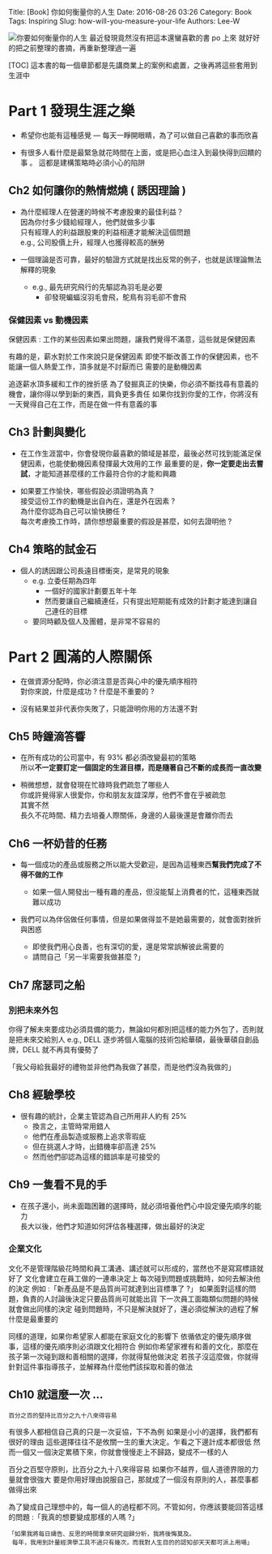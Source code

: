 Title: [Book] 你如何衡量你的人生
Date: 2016-08-26 03:26
Category: Book
Tags: Inspiring
Slug: how-will-you-measure-your-life
Authors: Lee-W

![你要如何衡量你的人生](http://pic.eslite.com/Upload/Product/201207/m/634778514624800000.jpg)
最近發現竟然沒有把這本還蠻喜歡的書 po 上來
就好好的把之前整理的書摘，再重新整理過一遍

<!--more-->

[TOC]
這本書的每一個章節都是先講商業上的案例和處置，之後再將這些套用到生涯中

# Part 1 發現生涯之樂

* 希望你也能有這種感覺 — 每天一睜開眼睛，為了可以做自己喜歡的事而欣喜

* 有很多人看什麼是最緊急就花時間在上面，或是把心血注入到最快得到回饋的事 。
  這都是建構策略時必須小心的陷阱

## Ch2 如何讓你的熱情燃燒 ( 誘因理論 )

* 為什麼經理人在營運的時候不考慮股東的最佳利益？  
  因為你付多少錢給經理人，他們就做多少事  
  只有經理人的利益跟股東的利益相連才能解決這個問題  
  e.g., 公司股價上升，經理人也獲得較高的酬勞

* 一個理論是否可靠，最好的驗證方式就是找出反常的例子，也就是該理論無法解釋的現象
    * e.g., 最先研究飛行的先驅認為羽毛是必要
        * 卻發現蝙蝠沒羽毛會飛，鴕鳥有羽毛卻不會飛

### 保健因素 vs 動機因素

保健因素 : 工作的某些因素如果出問題，讓我們覺得不滿意，這些就是保健因素

有趣的是，薪水對於工作來說只是保健因素
即使不斷改善工作的保健因素，也不能讓一個人熱愛工作，頂多就是不討厭而已
需要的是動機因素

追逐薪水頂多緩和工作的挫折感
為了發掘真正的快樂，你必須不斷找尋有意義的機會，讓你得以學到新的東西，肩負更多責任
如果你找到你愛的工作，你將沒有一天覺得自己在工作，而是在做一件有意義的事

## Ch3 計劃與變化

* 在工作生涯當中，你會發現你最喜歡的領域是甚麼，最後必然可找到能滿足保健因素，也能使動機因素發揮最大效用的工作
最重要的是，**你一定要走出去嘗試**，才能知道甚麼樣的工作最符合你的才能和興趣

* 如果要工作愉快，哪些假設必須證明為真 ?  
  接受這份工作的動機是出自內在，還是外在因素 ?  
  為什麼你認為自己可以愉快勝任 ?  
  每次考慮換工作時，請你想想最重要的假設是甚麼，如何去證明他 ?

## Ch4 策略的試金石

* 個人的誘因跟公司長遠目標衝突，是常見的現象
    * e.g. 立委任期為四年
        * 一個好的國家計劃要五年十年
        * 然而要讓自己繼續連任，只有提出短期能有成效的計劃才能達到讓自己連任的目標
    * 要同時顧及個人及團體，是非常不容易的

# Part 2 圓滿的人際關係

* 在做資源分配時，你必須注意是否與心中的優先順序相符  
  對你來說，什麼是成功 ? 什麼是不重要的 ?

* 沒有結果並非代表你失敗了，只能證明你用的方法還不對

## Ch5 時鐘滴答響

* 在所有成功的公司當中，有 93% 都必須改變最初的策略  
  所以**不一定要訂定一個固定的生涯目標，而是隨著自己不斷的成長而一直改變**

* 稍微想想，就會發現在忙碌時我們疏忽了哪些人  
  你或許覺得家人很愛你，你和朋友友誼深厚，他們不會在乎被疏忽  
  其實不然  
  長久不花時間、精力去培養人際關係，身邊的人最後還是會離你而去

## Ch6 一杯奶昔的任務

* 每一個成功的產品或服務之所以能大受歡迎，是因為這種東西**幫我們完成了不得不做的工作**
    * 如果一個人開發出一種有趣的產品，但沒能幫上消費者的忙，這種東西就難以成功

* 我們可以為伴侶做任何事情，但是如果做得並不是她最需要的，就會面對挫折與困惑
    * 即使我們用心良善，也有深切的愛，還是常常誤解彼此需要的
    * 請問自己「另一半需要我做甚麼 ?」

## Ch7 席瑟司之船

### 別把未來外包

你得了解未來要成功必須具備的能力，無論如何都別把這樣的能力外包了，否則就是把未來交給別人
e.g., DELL 逐步將個人電腦的技術包給華碩，最後華碩自創品牌，DELL 就不再具有優勢了

「我父母給我最好的禮物並非他們為我做了甚麼，而是他們沒為我做的」

## Ch8 經驗學校

* 很有趣的統計，企業主管認為自己所用非人約有 25%
    * 換言之，主管時常用錯人
    * 他們在產品製造或服務上追求零瑕疵
    * 但在挑選人才時，出錯機率卻高達 25%
    * 然而他們卻認為這樣的錯誤率是可接受的

## Ch9 一隻看不見的手

* 在孩子還小，尚未面臨困難的選擇時，就必須培養他們心中設定優先順序的能力  
  長大以後，他們才知道如何評估各種選擇，做出最好的決定

### 企業文化

文化不是管理階級花時間和員工溝通、講述就可以形成的，當然也不是寫寫標語就好了
文化會建立在員工做的一連串決定上
每次碰到問題或挑戰時，如何去解決他的決定
例如 :「新產品是不是品質尚可就達到出貨標準了 ?」
如果面對這樣的問題，負責的人討論後決定只要品質尚可就能出貨
下一次員工面臨類似問題的時候就會做出同樣的決定
碰到問題時，不只是解決就好了，還必須從解決的過程了解什麼是最重要的

同樣的道理，如果你希望家人都能在家庭文化的影響下
依循依定的優先順序做事，這樣的優先順序則必須跟文化相符合
例如你希望家裡有和善的文化，那麼在孩子第一次碰到跟和善相關的選擇，你就得幫他做決定
若孩子沒這麼做，你就得針對這件事指導孩子，並解釋為什麼他們該採取和善的做法

## Ch10 就這麼一次 ...

```text
百分之百的堅持比百分之九十八來得容易
```

有很多人都相信自己真的只是一次妥協，下不為例
如果是小小的選擇，我們都有很好的理由
這些選擇往往不是攸關一生的重大決定。乍看之下邊計成本都很低
然而一個又一個決定累積下來，你就會慢慢走上不歸路，變成不一樣的人

百分之百堅守原則，比百分之九十八來得容易
如果你不越界，個人道德界限的力量就會很強大
要是你用好理由說服自己，那就成了一個沒有原則的人，甚麼事都做得出來

為了變成自己理想中的，每一個人的過程都不同。不管如何，你應該要能回答這樣的問題 :「我真的想要變成那樣的人嗎 ?」

```text
「如果我將每日禱告、反思的時間拿來研究迴歸分析，我將後悔莫及。
 每年，我用到計量經濟學工具不過只有幾次，而我對人生目的的認知卻天天都可派上用場」
```
